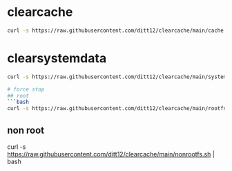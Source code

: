 # clearcache
```bash
curl -s https://raw.githubusercontent.com/ditt12/clearcache/main/cache.sh | bash
```
# clearsystemdata
```bash
curl -s https://raw.githubusercontent.com/ditt12/clearcache/main/system.sh | bash

# force stop
## root
```bash
curl -s https://raw.githubusercontent.com/ditt12/clearcache/main/rootfs.sh | bash
```

## non root
curl -s https://raw.githubusercontent.com/ditt12/clearcache/main/nonrootfs.sh | bash
